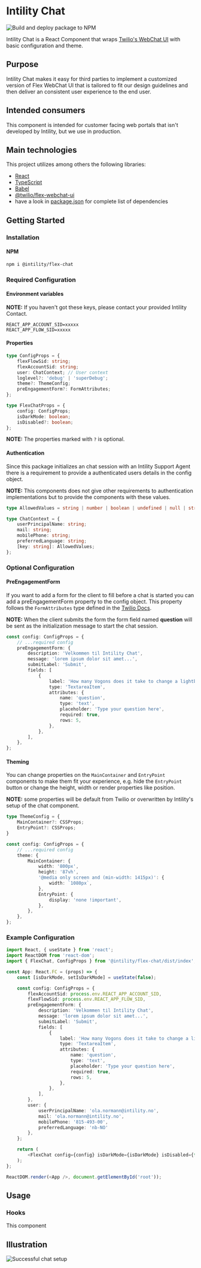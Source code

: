 # Intility Chat

![Build and deploy package to NPM](https://github.com/Intility/IntilityFlexChat/workflows/Build%20and%20deploy%20package%20to%20npm/badge.svg)

Intility Chat is a React Component that wraps [Twilio's WebChat UI](https://www.npmjs.com/package/@twilio/flex-webchat-ui) with basic configuration and theme.

## Purpose

<!-- What does the application do and why? What problem does it solve? -->
Intility Chat makes it easy for third parties to implement a customized version of Flex WebChat UI that is tailored to fit our design guidelines and then deliver an consistent user experience to the end user.

## Intended consumers

<!--  Who is the application intended for, and who can utilize its features? -->
This component is intended for customer facing web portals that isn't developed by Intility, but we use in production.

## Main technologies

<!-- What are the main languages and frameworks are used in the project -->
This project utilizes among others the following libraries:

* [React](https://reactjs.org/)
* [TypeScript](https://www.typescriptlang.org/)
* [Babel](https://babeljs.io/)
* [@twilio/flex-webchat-ui](https://www.npmjs.com/package/@twilio/flex-webchat-ui)
* have a look in [package.json](package.json) for complete list of dependencies
  
## Getting Started

### Installation

#### NPM

```bash
npm i @intility/flex-chat
```

### Required Configuration

#### Environment variables

**NOTE:** If you haven't got these keys, please contact your provided Intility Contact.

```env
REACT_APP_ACCOUNT_SID=xxxxx
REACT_APP_FLOW_SID=xxxxx
```

#### Properties

```ts
type ConfigProps = {
    flexFlowSid: string;
    flexAccountSid: string;
    user: ChatContext; // User context
    loglevel?: 'debug' | 'superDebug';
    theme?: ThemeConfig;
    preEngagementForm?: FormAttributes;
};

type FlexChatProps = {
    config: ConfigProps;
    isDarkMode: boolean;
    isDisabled?: boolean;
};
```

**NOTE:** The properties marked with `?` is optional.

#### Authentication

Since this package initializes an chat session with an Intility Support Agent there is a requirement to provide a authenticated users details in the config object.

**NOTE:** This components does not give other requirements to authentication implementations but to provide the components with these values.

```ts
type AllowedValues = string | number | boolean | undefined | null | string[] | number[] | boolean[];

type ChatContext = {
    userPrincipalName: string;
    mail: string;
    mobilePhone: string;
    preferredLanguage: string;
    [key: string]: AllowedValues;
};
```

### Optional Configuration

#### PreEngagementForm

If you want to add a form for the client to fill before a chat is started you can add a preEngagementForm property to the config object.
This property follows the `FormAttributes` type defined in the [Twilio Docs](https://www.twilio.com/docs/flex/webchat/pre-engagement-and-context).

**NOTE:** When the client submits the form the form field named **question** will be sent as the initialization message to start the chat session.


```ts
const config: ConfigProps = {
    // ...required config
    preEngagementForm: {
        description: 'Velkommen til Intility Chat',
        message: 'lorem ipsum dolor sit amet...',
        submitLabel: 'Submit',
        fields: [
            {
                label: 'How many Vogons does it take to change a lightbulb?',
                type: 'TextareaItem',
                attributes: {
                    name: 'question',
                    type: 'text',
                    placeholder: 'Type your question here',
                    required: true,
                    rows: 5,
                },
            },
        ],
    },
};
```

#### Theming

You can change properties on the `MainContainer` and `EntryPoint` components to make them fit your experience, e.g. hide the `EntryPoint` button or change the height, width or render properties like position.

**NOTE:** some properties will be default from Twilio or overwritten by Intility's setup of the chat component.

```ts
type ThemeConfig = {
    MainContainer?: CSSProps;
    EntryPoint?: CSSProps;
}

const config: ConfigProps = {
    // ...required config
    theme: {
        MainContainer: {
            width: '800px',
            height: '87vh',
            '@media only screen and (min-width: 1415px)': {
                width: `1080px`,
            },
            EntryPoint: {
                display: 'none !important',
            },
        },
    },
};
```

### Example Configuration

```ts
import React, { useState } from 'react';
import ReactDOM from 'react-dom';
import { FlexChat, ConfigProps } from '@intility/flex-chat/dist/index';

const App: React.FC = (props) => {
    const [isDarkMode, setIsDarkMode] = useState(false);

    const config: ConfigProps = {
        flexAccountSid: process.env.REACT_APP_ACCOUNT_SID,
        flexFlowSid: process.env.REACT_APP_FLOW_SID,
        preEngagementForm: {
            description: 'Velkommen til Intility Chat',
            message: 'lorem ipsum dolor sit amet...',
            submitLabel: 'Submit',
            fields: [
                {
                    label: 'How many Vogons does it take to change a lightbulb?',
                    type: 'TextareaItem',
                    attributes: {
                        name: 'question',
                        type: 'text',
                        placeholder: 'Type your question here',
                        required: true,
                        rows: 5,
                    },
                },
            ],
        },
        user: {
            userPrincipalName: 'ola.normann@intility.no',
            mail: 'ola.normann@intility.no',
            mobilePhone: '815-493-00',
            preferredLanguage: 'nb-NO'
        },
    };

    return (
        <FlexChat config={config} isDarkMode={isDarkMode} isDisabled={false} /> 
    );
};

ReactDOM.render(<App />, document.getElementById('root'));
```

## Usage

### Hooks

This component

## Illustration

![Successful chat setup](https://i.imgur.com/pMNk5mL.png)